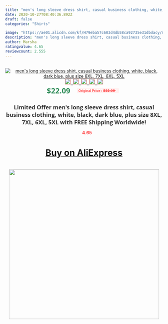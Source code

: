 ```yaml
---
title: "men's long sleeve dress shirt, casual business clothing, white, black, dark blue, plus size 8XL, 7XL, 6XL, 5XL"
date: 2020-10-27T08:40:36.892Z
draft: false
categories: "Shirts"

image: "https://ae01.alicdn.com/kf/H79eba57c603d4db58ca92735e31dbdacy/men-s-long-sleeve-dress-shirt-casual-business-clothing-white-black-dark-blue-plus-size-8XL.jpg"
description: "men's long sleeve dress shirt, casual business clothing, white, black, dark blue, plus size 8XL, 7XL, 6XL, 5XL"
author: Marsha
ratingvalue: 4.65
reviewcount: 2.555
---
```

<br>
<div style="text-align: center;">
<a href="https://s.click.aliexpress.com/e/_Ac5885" target="_blank" rel="nofollow noopener noreferrer"><img alt="men's long sleeve dress shirt, casual business clothing, white, black, dark blue, plus size 8XL, 7XL, 6XL, 5XL" class="magnifier-image" src="https://ae01.alicdn.com/kf/H79eba57c603d4db58ca92735e31dbdacy/men-s-long-sleeve-dress-shirt-casual-business-clothing-white-black-dark-blue-plus-size-8XL.jpg_640x640.jpg">
<br>
<img style="border:1px solid salmon" src="https://ae01.alicdn.com/kf/H79eba57c603d4db58ca92735e31dbdacy/men-s-long-sleeve-dress-shirt-casual-business-clothing-white-black-dark-blue-plus-size-8XL.jpg_120x120.jpg">&nbsp;&nbsp;<img style="border:1px solid salmon" src="https://ae01.alicdn.com/kf/Hd06c0648435049d3993013b862a0720c8/men-s-long-sleeve-dress-shirt-casual-business-clothing-white-black-dark-blue-plus-size-8XL.jpg_120x120.jpg">&nbsp;&nbsp;<img style="border:1px solid salmon" src="https://ae01.alicdn.com/kf/H47195297bcaf442fb388040727b63eacV/men-s-long-sleeve-dress-shirt-casual-business-clothing-white-black-dark-blue-plus-size-8XL.jpg_120x120.jpg">&nbsp;&nbsp;<img style="border:1px solid salmon" src="https://ae01.alicdn.com/kf/H58e736574ed0422abfd3ea90ca000442G/men-s-long-sleeve-dress-shirt-casual-business-clothing-white-black-dark-blue-plus-size-8XL.jpg_120x120.jpg">&nbsp;&nbsp;<img style="border:1px solid salmon" src="https://ae01.alicdn.com/kf/H8bf52880fcc347b48cfe1925b68b7713C/men-s-long-sleeve-dress-shirt-casual-business-clothing-white-black-dark-blue-plus-size-8XL.jpg_120x120.jpg"></a></div><br0>
<div style="text-align: center;"><span style="background-color: white; border: 0px; box-sizing: border-box; color: seagreen; display: inline-block; font-family: &quot;open sans&quot; , &quot;arial&quot; , &quot;helvetica&quot; , sans-serif , &quot;heiti&quot;; font-size: 24px; font-stretch: inherit; font-weight: 700; line-height: inherit; margin: 0px 10px 0px 0px; padding: 0px; vertical-align: middle;">$22.09 </span>
<span style="background: rgb(255 , 241 , 241); border-radius: 3px; border: 0px; box-sizing: border-box; color: #ff4747; display: inline-block; font-family: inherit; font-size: 12px; font-stretch: inherit; font-style: inherit; font-variant: inherit; font-weight: 600; line-height: inherit; margin: 0px; padding: 2px 5px; transform: scale(0.9); vertical-align: middle;">Original Price : <b style="text-decoration: line-through;">$22.09 </b> &nbsp;&nbsp;</span></div>
<h1 style="color: #333333; display: inline-block; font-family: &quot;open sans&quot; , &quot;arial&quot; , &quot;helvetica&quot; , sans-serif , &quot;heiti&quot;; font-size: 18px; font-stretch: inherit; font-weight: 700; text-align: center;">Limited Offer men's long sleeve dress shirt, casual business clothing, white, black, dark blue, plus size 8XL, 7XL, 6XL, 5XL with FREE Shipping Worldwide!</h1>
<div style="color: #ff4747; text-align: center;">
<img src="https://4.bp.blogspot.com/-M0ZcTcb-5uY/XleCXlxnR4I/AAAAAAAAAEc/OrjgMkXV1oMQFaCRZj5HQwOCBcu3w1FegCPcBGAYYCw/s1600/star.png" style="height: 15px;">&nbsp;<b>4.65</b></div>
<div class="button_cont" align="center"><a class="buynow_a" href="https://s.click.aliexpress.com/e/_Ac5885" target="_blank" rel="nofollow noopener noreferrer"><H1>Buy on AliExpress</H1></a></div><br>
<div class="separator" style="clear: both; text-align: center;">
<img src="https://lh3.googleusercontent.com/-pTy5HemUv9M/XlePHvY0dAI/AAAAAAAAAE4/0nX5iRUoIWY8eMW9Dpxeirr157OZliDIgCLcBGAsYHQ/s1600/badge.gif" width="480">
</div>
